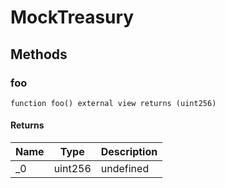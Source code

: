 # MockTreasury









## Methods

### foo

```solidity
function foo() external view returns (uint256)
```






#### Returns

| Name | Type | Description |
|---|---|---|
| _0 | uint256 | undefined




